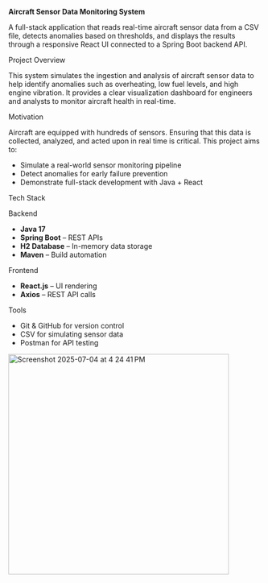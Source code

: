 **Aircraft Sensor Data Monitoring System**

A full-stack application that reads real-time aircraft sensor data from a CSV file, detects anomalies based on thresholds, and displays the results through a responsive React UI connected to a Spring Boot backend API.


Project Overview

This system simulates the ingestion and analysis of aircraft sensor data to help identify anomalies such as overheating, low fuel levels, and high engine vibration. It provides a clear visualization dashboard for engineers and analysts to monitor aircraft health in real-time.

 Motivation

Aircraft are equipped with hundreds of sensors. Ensuring that this data is collected, analyzed, and acted upon in real time is critical. This project aims to:
- Simulate a real-world sensor monitoring pipeline
- Detect anomalies for early failure prevention
- Demonstrate full-stack development with Java + React

 Tech Stack

 Backend
- **Java 17**
- **Spring Boot** – REST APIs
- **H2 Database** – In-memory data storage
- **Maven** – Build automation

 Frontend
- **React.js** – UI rendering
- **Axios** – REST API calls

Tools
- Git & GitHub for version control
- CSV for simulating sensor data
- Postman for API testing
<img width="438" alt="Screenshot 2025-07-04 at 4 24 41 PM" src="https://github.com/user-attachments/assets/c0c87872-7f84-4bb1-9a22-80490eba8da2" />



